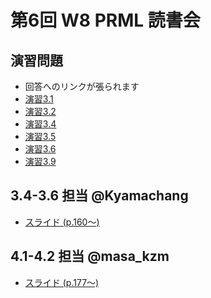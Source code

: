 第6回 W8 PRML 読書会
====

演習問題
----

- 回答へのリンクが張られます
- [演習3.1](https://github.com/daimatz/w8prml/blob/master/files/exercise_solutions/ex3.1.pdf?raw=true)
- [演習3.2](https://github.com/daimatz/w8prml/blob/master/files/exercise_solutions/ex3.2.pdf?raw=true)
- [演習3.4](https://github.com/daimatz/w8prml/blob/master/files/exercise_solutions/ex3.4.pdf?raw=true)
- [演習3.5](https://github.com/daimatz/w8prml/blob/master/files/exercise_solutions/ex3.5.pdf?raw=true)
- [演習3.6](https://github.com/daimatz/w8prml/blob/master/files/exercise_solutions/ex3.6.pdf?raw=true)
- [演習3.9](https://github.com/daimatz/w8prml/blob/master/files/exercise_solutions/ex3.9-2.pdf?raw=true)

3.4-3.6 担当 @Kyamachang
----

- [スライド (p.160～)](https://github.com/daimatz/w8prml/blob/master/files/2012-11-12/prml34-36.pdf?raw=true)

4.1-4.2 担当 @masa_kzm
----

- [スライド (p.177～)](https://github.com/daimatz/w8prml/blob/master/files/2012-11-12/prml4-1-4-2.pdf?raw=true)
